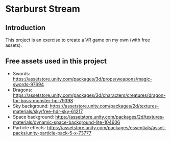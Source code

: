 # Starburst Stream

## Introduction

This project is an exercise to create a VR game on my own (with free assets).

## Free assets used in this project

- Swords: https://assetstore.unity.com/packages/3d/props/weapons/magic-swords-97694
- Dragons: https://assetstore.unity.com/packages/3d/characters/creatures/dragon-for-boss-monster-hp-79398
- Sky background: https://assetstore.unity.com/packages/2d/textures-materials/sky/free-hdr-sky-61217
- Space background: https://assetstore.unity.com/packages/2d/textures-materials/dynamic-space-background-lite-104606
- Particle effects: https://assetstore.unity.com/packages/essentials/asset-packs/unity-particle-pack-5-x-73777
